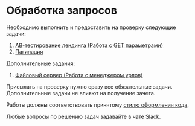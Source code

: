 Обработка запросов
===

Необходимо выполнить и предоставить на проверку следующие задачи:

1. [AB-тестирование лендинга (Работа с GET параметрами)](./landing/)
2. [Пагинация](./pagination/)

Дополнительные задания:
1. [Файловый сервер (Работа с менеджером урлов)](./file_server/)

Присылать на проверку нужно сразу все обязательные задачи. Дополнительные задачи не влияют на получение зачета.

Работы должны соответствовать
принятому [стилю оформления кода](https://github.com/netology-code/codestyle/tree/master/python).

Любые вопросы по решению задач задавайте в чате Slack.